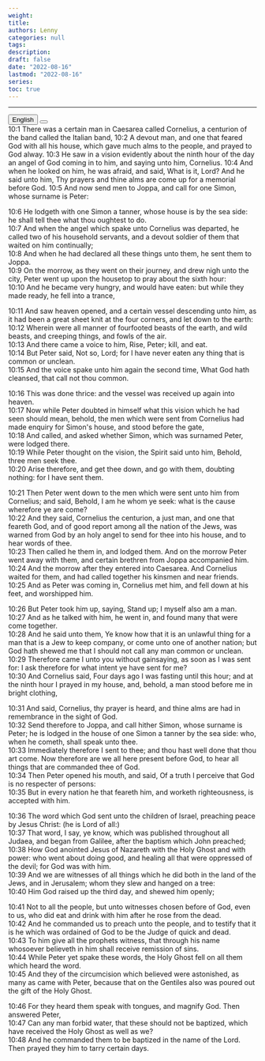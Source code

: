 ```yaml
---
weight: 
title: 
authors: Lenny
categories: null
tags: 
description: 
draft: false
date: "2022-08-16"
lastmod: "2022-08-16"
series:
toc: true
---
```



<!--more-->
---

<!-- Tab links -->
<div class="tab">
  <button class="tablinks active" onclick="tablabel(event, 'english')">English</button>
  <button class="tablinks" onclick="tablabel(event, 'chinese')"></button>
  
</div>

<!-- Tab content -->
<div id="english" class="tabcontent" style="display:block">
10:1 There was a certain man in Caesarea called Cornelius, a centurion of the band called the Italian band,  
10:2 A devout man, and one that feared God with all his house, which gave much alms to the people, and prayed to God alway.  
10:3 He saw in a vision evidently about the ninth hour of the day an angel of God coming in to him, and saying unto him, Cornelius.  
10:4 And when he looked on him, he was afraid, and said, What is it, Lord? And he said unto him, Thy prayers and thine alms are come up for a memorial before God.  
10:5 And now send men to Joppa, and call for one Simon, whose surname is Peter:  

10:6 He lodgeth with one Simon a tanner, whose house is by the sea side: he shall tell thee what thou oughtest to do.  
10:7 And when the angel which spake unto Cornelius was departed, he called two of his household servants, and a devout soldier of them that waited on him continually;  
10:8 And when he had declared all these things unto them, he sent them to Joppa.  
10:9 On the morrow, as they went on their journey, and drew nigh unto the city, Peter went up upon the housetop to pray about the sixth hour:  
10:10 And he became very hungry, and would have eaten: but while they made ready, he fell into a trance,  

10:11 And saw heaven opened, and a certain vessel descending unto him, as it had been a great sheet knit at the four corners, and let down to the earth:  
10:12 Wherein were all manner of fourfooted beasts of the earth, and wild beasts, and creeping things, and fowls of the air.  
10:13 And there came a voice to him, Rise, Peter; kill, and eat.  
10:14 But Peter said, Not so, Lord; for I have never eaten any thing that is common or unclean.  
10:15 And the voice spake unto him again the second time, What God hath cleansed, that call not thou common.  

10:16 This was done thrice: and the vessel was received up again into heaven.  
10:17 Now while Peter doubted in himself what this vision which he had seen should mean, behold, the men which were sent from Cornelius had made enquiry for Simon's house, and stood before the gate,  
10:18 And called, and asked whether Simon, which was surnamed Peter, were lodged there.  
10:19 While Peter thought on the vision, the Spirit said unto him, Behold, three men seek thee.  
10:20 Arise therefore, and get thee down, and go with them, doubting nothing: for I have sent them.  

10:21 Then Peter went down to the men which were sent unto him from Cornelius; and said, Behold, I am he whom ye seek: what is the cause wherefore ye are come?  
10:22 And they said, Cornelius the centurion, a just man, and one that feareth God, and of good report among all the nation of the Jews, was warned from God by an holy angel to send for thee into his house, and to hear words of thee.  
10:23 Then called he them in, and lodged them. And on the morrow Peter went away with them, and certain brethren from Joppa accompanied him.  
10:24 And the morrow after they entered into Caesarea. And Cornelius waited for them, and had called together his kinsmen and near friends.  
10:25 And as Peter was coming in, Cornelius met him, and fell down at his feet, and worshipped him.  

10:26 But Peter took him up, saying, Stand up; I myself also am a man.  
10:27 And as he talked with him, he went in, and found many that were come together.  
10:28 And he said unto them, Ye know how that it is an unlawful thing for a man that is a Jew to keep company, or come unto one of another nation; but God hath shewed me that I should not call any man common or unclean.  
10:29 Therefore came I unto you without gainsaying, as soon as I was sent for: I ask therefore for what intent ye have sent for me?  
10:30 And Cornelius said, Four days ago I was fasting until this hour; and at the ninth hour I prayed in my house, and, behold, a man stood before me in bright clothing,  

10:31 And said, Cornelius, thy prayer is heard, and thine alms are had in remembrance in the sight of God.  
10:32 Send therefore to Joppa, and call hither Simon, whose surname is Peter; he is lodged in the house of one Simon a tanner by the sea side: who, when he cometh, shall speak unto thee.  
10:33 Immediately therefore I sent to thee; and thou hast well done that thou art come. Now therefore are we all here present before God, to hear all things that are commanded thee of God.  
10:34 Then Peter opened his mouth, and said, Of a truth I perceive that God is no respecter of persons:  
10:35 But in every nation he that feareth him, and worketh righteousness, is accepted with him.  

10:36 The word which God sent unto the children of Israel, preaching peace by Jesus Christ: (he is Lord of all:)  
10:37 That word, I say, ye know, which was published throughout all Judaea, and began from Galilee, after the baptism which John preached;  
10:38 How God anointed Jesus of Nazareth with the Holy Ghost and with power: who went about doing good, and healing all that were oppressed of the devil; for God was with him.  
10:39 And we are witnesses of all things which he did both in the land of the Jews, and in Jerusalem; whom they slew and hanged on a tree:  
10:40 Him God raised up the third day, and shewed him openly;  

10:41 Not to all the people, but unto witnesses chosen before of God, even to us, who did eat and drink with him after he rose from the dead.  
10:42 And he commanded us to preach unto the people, and to testify that it is he which was ordained of God to be the Judge of quick and dead.  
10:43 To him give all the prophets witness, that through his name whosoever believeth in him shall receive remission of sins.  
10:44 While Peter yet spake these words, the Holy Ghost fell on all them which heard the word.  
10:45 And they of the circumcision which believed were astonished, as many as came with Peter, because that on the Gentiles also was poured out the gift of the Holy Ghost.  

10:46 For they heard them speak with tongues, and magnify God. Then answered Peter,  
10:47 Can any man forbid water, that these should not be baptized, which have received the Holy Ghost as well as we?  
10:48 And he commanded them to be baptized in the name of the Lord. Then prayed they him to tarry certain days.  
</div>

<div id="chinese" class="tabcontent">

</div>
